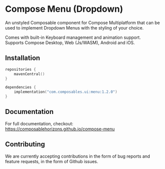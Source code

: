 # Compose Menu (Dropdown)

An unstyled Composable component for Compose Multiplatform that can be used to implement Dropdown Menus with the styling of your choice. 

Comes with built-in Keyboard management and animation support. Supports Compose Desktop, Web (Js/WASM), Android and iOS.

## Installation

```kotlin
repositories {
    mavenCentral()
}

dependencies {
    implementation("com.composables.ui:menu:1.2.0")
}
```

## Documentation

For full documentation, checkout: https://composablehorizons.github.io/compose-menu

## Contributing

We are currently accepting contributions in the form of bug reports and feature requests, in the form of Github issues.